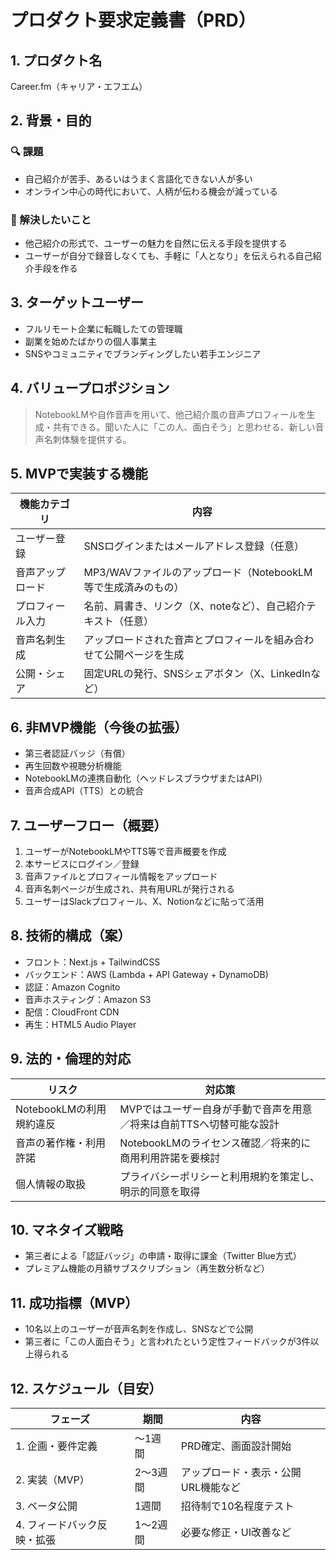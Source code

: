 # プロダクト要求定義書（PRD）

## 1. プロダクト名

Career.fm（キャリア・エフエム）

## 2. 背景・目的

### 🔍 課題

* 自己紹介が苦手、あるいはうまく言語化できない人が多い
* オンライン中心の時代において、人柄が伝わる機会が減っている

### 🎯 解決したいこと

* 他己紹介の形式で、ユーザーの魅力を自然に伝える手段を提供する
* ユーザーが自分で録音しなくても、手軽に「人となり」を伝えられる自己紹介手段を作る

## 3. ターゲットユーザー

* フルリモート企業に転職したての管理職
* 副業を始めたばかりの個人事業主
* SNSやコミュニティでブランディングしたい若手エンジニア

## 4. バリュープロポジション

> NotebookLMや自作音声を用いて、他己紹介風の音声プロフィールを生成・共有できる。聞いた人に「この人、面白そう」と思わせる、新しい音声名刺体験を提供する。

## 5. MVPで実装する機能

| 機能カテゴリ   | 内容                                      |
| -------- | --------------------------------------- |
| ユーザー登録   | SNSログインまたはメールアドレス登録（任意）                 |
| 音声アップロード | MP3/WAVファイルのアップロード（NotebookLM等で生成済みのもの） |
| プロフィール入力 | 名前、肩書き、リンク（X、noteなど）、自己紹介テキスト（任意）       |
| 音声名刺生成   | アップロードされた音声とプロフィールを組み合わせて公開ページを生成       |
| 公開・シェア   | 固定URLの発行、SNSシェアボタン（X、LinkedInなど）        |

## 6. 非MVP機能（今後の拡張）

* 第三者認証バッジ（有償）
* 再生回数や視聴分析機能
* NotebookLMの連携自動化（ヘッドレスブラウザまたはAPI）
* 音声合成API（TTS）との統合

## 7. ユーザーフロー（概要）

1. ユーザーがNotebookLMやTTS等で音声概要を作成
2. 本サービスにログイン／登録
3. 音声ファイルとプロフィール情報をアップロード
4. 音声名刺ページが生成され、共有用URLが発行される
5. ユーザーはSlackプロフィール、X、Notionなどに貼って活用

## 8. 技術的構成（案）

* フロント：Next.js + TailwindCSS
* バックエンド：AWS (Lambda + API Gateway + DynamoDB)
* 認証：Amazon Cognito
* 音声ホスティング：Amazon S3
* 配信：CloudFront CDN
* 再生：HTML5 Audio Player

## 9. 法的・倫理的対応

| リスク               | 対応策                                   |
| ----------------- | ------------------------------------- |
| NotebookLMの利用規約違反 | MVPではユーザー自身が手動で音声を用意／将来は自前TTSへ切替可能な設計 |
| 音声の著作権・利用許諾       | NotebookLMのライセンス確認／将来的に商用利用許諾を要検討     |
| 個人情報の取扱           | プライバシーポリシーと利用規約を策定し、明示的同意を取得          |

## 10. マネタイズ戦略

* 第三者による「認証バッジ」の申請・取得に課金（Twitter Blue方式）
* プレミアム機能の月額サブスクリプション（再生数分析など）

## 11. 成功指標（MVP）

* 10名以上のユーザーが音声名刺を作成し、SNSなどで公開
* 第三者に「この人面白そう」と言われたという定性フィードバックが3件以上得られる

## 12. スケジュール（目安）

| フェーズ            | 期間    | 内容                  |
| --------------- | ----- | ------------------- |
| 1. 企画・要件定義      | 〜1週間  | PRD確定、画面設計開始        |
| 2. 実装（MVP）      | 2〜3週間 | アップロード・表示・公開URL機能など |
| 3. ベータ公開        | 1週間   | 招待制で10名程度テスト        |
| 4. フィードバック反映・拡張 | 1〜2週間 | 必要な修正・UI改善など        |
